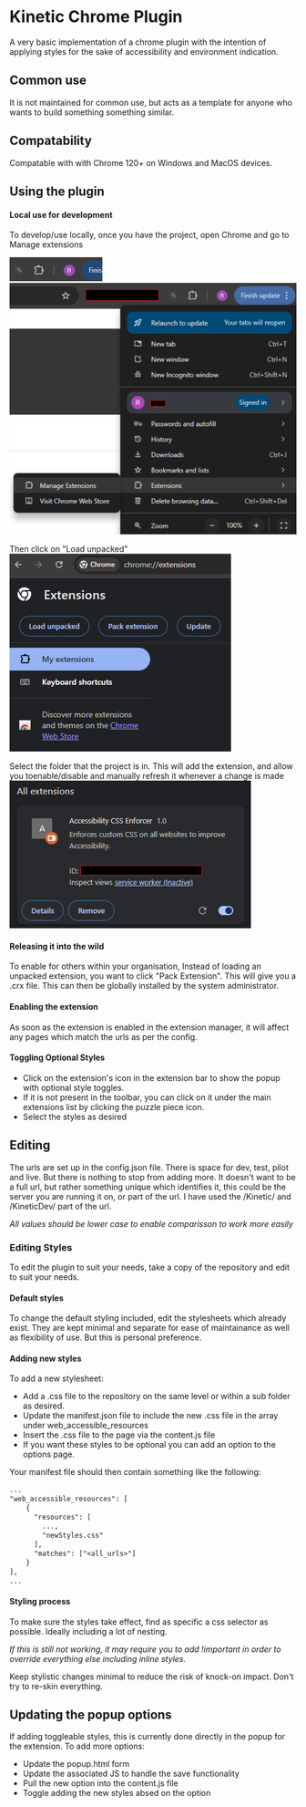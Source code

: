 # Kinetic Chrome Plugin

A very basic implementation of a chrome plugin with the intention of applying styles for the sake of accessibility and environment indication.

## Common use

It is not maintained for common use, but acts as a template for anyone who wants to build something something similar. 

## Compatability

Compatable with with Chrome 120+ on Windows and MacOS devices. 

## Using the plugin

#### Local use for development
To develop/use locally, once you have the project, open Chrome and go to Manage extensions

![Manage Extensions in the toolbar](images/image.png)
![Manage Extensions in the menu](images/image-1.png)

Then click on "Load unpacked"
![Load Unpacked](images/image-2.png)

Select the folder that the project is in. 
This will add the extension, and allow you toenable/disable and manually refresh it whenever a change is made
![Refresh button on the extension](images/image-3.png)

#### Releasing it into the wild
To enable for others within your organisation, Instead of loading an unpacked extension, you want to click "Pack Extension". This will give you a .crx file.
This can then be globally installed by the system administrator. 

#### Enabling the extension
As soon as the extension is enabled in the extension manager, it will affect any pages which match the urls as per the config.

#### Toggling Optional Styles
- Click on the extension's icon in the extension bar to show the popup with optional style toggles.
- If it is not present in the toolbar, you can click on it under the main extensions list by clicking the puzzle piece icon. 
- Select the styles as desired

## Editing 

The urls are set up in the config.json file. There is space for dev, test, pilot and live. But there is nothing to stop from adding more. It doesn't want to be a full url, but rather something unique which identifies it, this could be the server you are running it on, or part of the url. I have used the /Kinetic/ and /KineticDev/ part of the url. 

*All values should be lower case to enable comparisson to work more easily*

### Editing Styles

To edit the plugin to suit your needs, take a copy of the repository and edit to suit your needs.

#### Default styles

To change the default styling included, edit the stylesheets which already exist. They are kept minimal and separate for ease of maintainance as well as flexibility of use. But this is personal preference. 

#### Adding new styles

To add a new stylesheet:
- Add a .css file to the repository on the same level or within a sub folder as desired.
- Update the manifest.json file to include the new .css file in the array under web_accessible_resources
- Insert the .css file to the page via the content.js file
- If you want these styles to be optional you can add an option to the options page.

Your manifest file should then contain something like the following:
```
...
"web_accessible_resources": [
    {
      "resources": [
        ...,
        "newStyles.css"
      ],
      "matches": ["<all_urls>"]
    }
],
...
```

#### Styling process

To make sure the styles take effect, find as specific a css selector as possible. Ideally including a lot of nesting.

*If this is still not working, it may require you to add !important in order to override everything else including inline styles.*

Keep stylistic changes minimal to reduce the risk of knock-on impact. Don't try to re-skin everything.

## Updating the popup options

If adding toggleable styles, this is currently done directly in the popup for the extension. To add more options:
- Update the popup.html form
- Update the associated JS to handle the save functionality
- Pull the new option into the content.js file
- Toggle adding the new styles absed on the option

